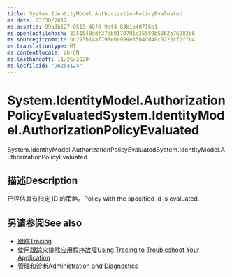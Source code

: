```yaml
---
title: System.IdentityModel.AuthorizationPolicyEvaluated
ms.date: 03/30/2017
ms.assetid: 99a3b127-0513-48f0-9af4-83b1b40716b1
ms.openlocfilehash: 3351548ddf37bb0170791d25559b5062a76283b6
ms.sourcegitcommit: bc293b14af795e0e999e3304dd40c0222cf2ffe4
ms.translationtype: MT
ms.contentlocale: zh-CN
ms.lasthandoff: 11/26/2020
ms.locfileid: "96254124"
---
```

# <a name="systemidentitymodelauthorizationpolicyevaluated"></a><span data-ttu-id="85389-102">System.IdentityModel.AuthorizationPolicyEvaluated</span><span class="sxs-lookup"><span data-stu-id="85389-102">System.IdentityModel.AuthorizationPolicyEvaluated</span></span>

<span data-ttu-id="85389-103">System.IdentityModel.AuthorizationPolicyEvaluated</span><span class="sxs-lookup"><span data-stu-id="85389-103">System.IdentityModel.AuthorizationPolicyEvaluated</span></span>  
  
## <a name="description"></a><span data-ttu-id="85389-104">描述</span><span class="sxs-lookup"><span data-stu-id="85389-104">Description</span></span>  

 <span data-ttu-id="85389-105">已评估具有指定 ID 的策略。</span><span class="sxs-lookup"><span data-stu-id="85389-105">Policy with the specified id is evaluated.</span></span>  
  
## <a name="see-also"></a><span data-ttu-id="85389-106">另请参阅</span><span class="sxs-lookup"><span data-stu-id="85389-106">See also</span></span>

- [<span data-ttu-id="85389-107">跟踪</span><span class="sxs-lookup"><span data-stu-id="85389-107">Tracing</span></span>](index.md)
- [<span data-ttu-id="85389-108">使用跟踪来排除应用程序故障</span><span class="sxs-lookup"><span data-stu-id="85389-108">Using Tracing to Troubleshoot Your Application</span></span>](using-tracing-to-troubleshoot-your-application.md)
- [<span data-ttu-id="85389-109">管理和诊断</span><span class="sxs-lookup"><span data-stu-id="85389-109">Administration and Diagnostics</span></span>](../index.md)
